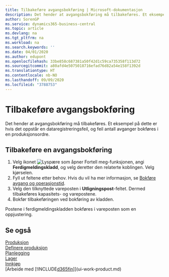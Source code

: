 ```yaml
---
title: Tilbakeføre avgangsbokføring | Microsoft-dokumentasjon
description: Det hender at avgangsbokføring må tilbakeføres. Et eksempel på dette er hvis det oppstår en dataregistreringsfeil, og feil antall avganger bokføres i en produksjonsordre.
author: SorenGP
ms.service: dynamics365-business-central
ms.topic: article
ms.devlang: na
ms.tgt_pltfrm: na
ms.workload: na
ms.search.keywords: ''
ms.date: 04/01/2020
ms.author: edupont
ms.openlocfilehash: 33be858c687381a50f42d1c59ca735358f113d72
ms.sourcegitcommit: a80afd4e5075018716efad76d82a54e158f1392d
ms.translationtype: HT
ms.contentlocale: nb-NO
ms.lasthandoff: 09/09/2020
ms.locfileid: "3788753"
---
```

# <a name="reverse-output-posting"></a>Tilbakeføre avgangsbokføring
Det hender at avgangsbokføring må tilbakeføres. Et eksempel på dette er hvis det oppstår en dataregistreringsfeil, og feil antall avganger bokføres i en produksjonsordre.  

## <a name="to-reverse-an-output-posting"></a>Tilbakeføre en avgangsbokføring  
1.  Velg ikonet ![Lyspære som åpner Fortell meg-funksjonen](media/ui-search/search_small.png "Fortell hva du vil gjøre"), angi **Ferdigmeldingskladd**, og velg deretter den relaterte koblingen. Velg kjørselen.  
2. Fyll ut feltene etter behov. Hvis du vil ha mer informasjon, se [Bokføre avgang og operasjonstid](production-how-to-post-output-quantity.md).
3.  Velg den tilknyttede vareposten i **Utligningspost**-feltet. Dermed tilbakeføres kapasitets- og varepostene.  
4. Bokfør tilbakeføringen ved bokføring av kladden.  

Postene i ferdigmeldingskladden bokføres i vareposten som en oppjustering.  

## <a name="see-also"></a>Se også  
 [Produksjon](production-manage-manufacturing.md)    
 [Definere produksjon](production-configure-production-processes.md)  
 [Planlegging](production-planning.md)      
 [Lager](inventory-manage-inventory.md)  
 [Innkjøp](purchasing-manage-purchasing.md)  
 [Arbeide med [!INCLUDE[d365fin](includes/d365fin_md.md)]](ui-work-product.md)  
